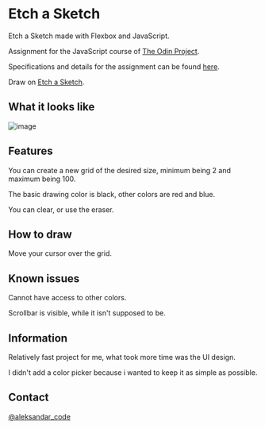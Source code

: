 # Etch a Sketch

Etch a Sketch made with Flexbox and JavaScript.

Assignment for the JavaScript course of <a href="https://www.theodinproject.com/" rel="nofollow">The Odin Project</a>.

Specifications and details for the assignment can be found <a href="https://www.theodinproject.com/lessons/foundations-etch-a-sketch" rel="nofollow">here</a>.

Draw on <a href="https://aleksandar-code.github.io/etch_a_sketch/" rel="nofollow">Etch a Sketch</a>.

## What it looks like

![image](https://user-images.githubusercontent.com/83082486/213932083-61fb6bde-117d-4632-8a1e-853932305a41.png)

## Features

You can create a new grid of the desired size, minimum being 2 and maximum being 100.

The basic drawing color is black, other colors are red and blue.

You can clear, or use the eraser.

## How to draw

Move your cursor over the grid.

## Known issues

Cannot have access to other colors.

Scrollbar is visible, while it isn't supposed to be.

## Information

Relatively fast project for me, what took more time was the UI design.

I didn't add a color picker because i wanted to keep it as simple as possible.

## Contact

<a href="https://twitter.com/aleksandar_code" rel="nofollow">@aleksandar_code</a>

